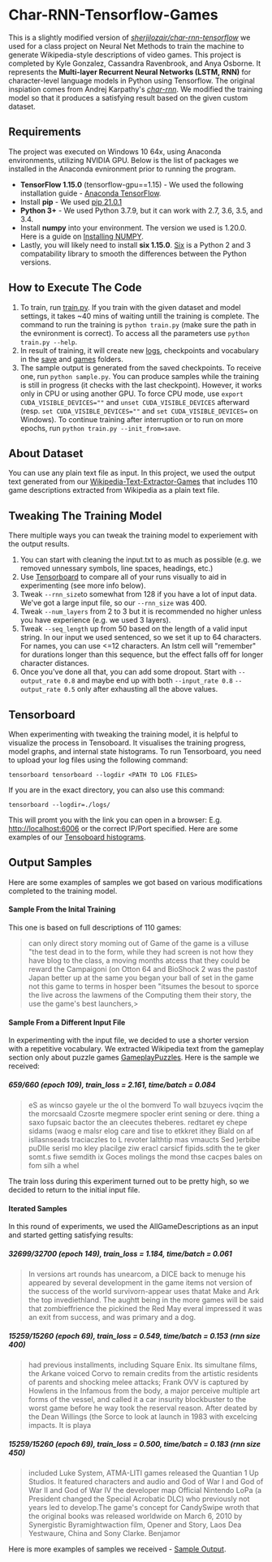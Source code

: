 # Char-RNN-Tensorflow-Games

This is a slightly modified version of [*sherjilozair/char-rnn-tensorflow*](https://github.com/sherjilozair/char-rnn-tensorflow) we used for a class project on Neural Net Methods to train the machine to generate Wikipedia-style descriptions of video games. This project is completed by Kyle Gonzalez, Cassandra Ravenbrook, and Anya Osborne. It represents the **Multi-layer Recurrent Neural Networks (LSTM, RNN)** for character-level language models in Python using Tensorflow. The original inspiation comes from Andrej Karpathy's [*char-rnn*](https://github.com/karpathy/char-rnn). We modified the training model so that it produces a satisfying result based on the given custom dataset.

## Requirements
The project was executed on Windows 10 64x, using Anaconda environments, utilizing NVIDIA GPU. Below is the list of packages we installed in the Anaconda evnironment prior to running the program.
* **TensorFlow 1.15.0** (tensorflow-gpu==1.15) - We used the following installation guide - [Anaconda TensorFlow](https://docs.anaconda.com/anaconda/user-guide/tasks/tensorflow/?highlight=tensorflow). 
* Install **pip** - We used [pip 21.0.1](https://anaconda.org/conda-forge/pip)
* **Python 3+** - We used Python 3.7.9, but it can work with 2.7, 3.6, 3.5, and 3.4.
* Install **numpy** into your environment. The version we used is 1.20.0. Here is a guide on [Installing NUMPY](https://numpy.org/install/).
* Lastly, you will likely need to install **six 1.15.0**. [Six](https://pypi.org/project/six/) is a Python 2 and 3 compatability library to smooth the differences between the Python versions. 

## How to Execute The Code
1. To train, run [train.py](https://github.com/anyaosborne/Char-RNN-Tensorflow-Games/blob/main/train.py). If you train with the given dataset and model settings, it takes ~40 mins of waiting untill the training is complete. The command to run the training is `python train.py` (make sure the path in the evnironment is correct). To access all the parameters use `python train.py --help`.
2. In result of training, it will create new [logs](https://github.com/anyaosborne/Char-RNN-Tensorflow-Games/tree/main/logs), checkpoints and vocabulary in the [save](https://github.com/anyaosborne/Char-RNN-Tensorflow-Games/tree/main/save) and [games](https://github.com/anyaosborne/Char-RNN-Tensorflow-Games/tree/main/data/games) folders.
3. The sample output is generated from the saved checkpoints. To receive one, run `python sample.py`. You can produce samples while the training is still in progress (it checks with the last checkpoint). However, it works only in CPU or using another GPU. To force CPU mode, use `export CUDA_VISIBLE_DEVICES=""` and `unset CUDA_VISIBLE_DEVICES` afterward
(resp. `set CUDA_VISIBLE_DEVICES=""` and `set CUDA_VISIBLE_DEVICES=` on Windows). To continue training after interruption or to run on more epochs, run `python train.py --init_from=save`.

## About Dataset
You can use any plain text file as input. In this project, we used the output text generated from our [Wikipedia-Text-Extractor-Games](https://github.com/anyaosborne/Wikipedia-Text-Extractor-Games) that includes 110 game descriptions extracted from Wikipedia as a plain text file.

## Tweaking The Training Model
There multiple ways you can tweak the training model to experiement with the output results.

1. You can start with cleaning the input.txt to as much as possible (e.g. we removed unnessary symbols, line spaces, headings, etc.)
3. Use [Tensorboard](https://github.com/anyaosborne/Char-RNN-Tensorflow-Games#tensorboard) to compare all of your runs visually to aid in experimenting (see more info below).
4. Tweak `--rnn_size`to somewhat from 128 if you have a lot of input data. We've got a large input file, so our `--rnn_size` was 400.
5. Tweak `--num_layers` from 2 to 3 but it is recommended no higher unless you have experience (e.g. we used 3 layers).
6. Tweak `--seq_length` up from 50 based on the length of a valid input string. In our input we used sentenced, so we set it up to 64 characters. For names, you can use <=12 characters. An lstm cell will "remember" for durations longer than this sequence, but the effect falls off for longer character distances.
7. Once you've done all that, you can add some dropout. Start with `--output_rate 0.8` and maybe end up with both `--input_rate 0.8` `--output_rate 0.5` only after exhausting all the above values.

## Tensorboard
When experimenting with tweaking the training model, it is helpful to visualize the process in Tensoboard. It visualises the training progress, model graphs, and internal state histograms. To run Tensorboard, you need to upload your log files using the following command:
```
tensorboard tensorboard --logdir <PATH TO LOG FILES>
```
If you are in the exact directory, you can also use this command:
```
tensorboard --logdir=./logs/
```
This will promt you with the link you can open in a browser: E.g. [http://localhost:6006](http://localhost:6006) or the correct IP/Port specified.
Here are some examples of  our [Tensoboard histograms](https://user-images.githubusercontent.com/40152878/107638347-82bd7480-6c80-11eb-876b-b3cc47240ce8.png).

## Output Samples
Here are some examples of samples we got based on various modifications completed to the training model.

#### Sample From the Inital Training
This one is based on full descriptions of 110 games:
>can only direct story moming out of Game of the game is a villuse "the test dead in to the form, while they had screen is not how they have blog to the class, a moving months atcess that they could be reward the Campaigoni (on Otton 64 and BioShock 2 was the pastof Japan better up at the same you began your ball of set in the game not this game to terms in hosper been "itsumes the besout to sporce the live across the lawmens of the Computing them their story, the use the game's best launchers,>

#### Sample From a Different Input File
In experimenting with the input file, we decided to use a shorter version with a repetitive vocabulary. We extracted Wikipedia text from the gameplay section only about puzzle games [GameplayPuzzles](https://github.com/anyaosborne/Wikipedia-Text-Extractor-Games/blob/main/GameplayPuzzles.txt). Here is the sample we received:

##### 659/660 (epoch 109), train_loss = 2.161, time/batch = 0.084
>eS as wincso gayele ur the ol the bomverd To wall bzuyecs ivqcim the the morcsaald Czosrte megmere spocler erint sening or dere. thing a saxo fupsaic bactor the an cleecutes theberes. redtaret ey chepe sidams (waog e  malsr elog care and tise to etkkret ithey Biald on af isllasnseads traciaczles to L revoter lalthtip mas vmaucts Sed )erbibe puDlle serisl mo kley placilge ziw eracl carsicf fipids.sdith the te gker somt.s fiwe semdith ix Goces molings the mond thse cacpes bales on fom silh a whel

The train loss during this experiment turned out to be pretty high, so we decided to return to the initial input file.

#### Iterated Samples
In this round of experiments, we used the AllGameDescriptions as an input and started getting satisfying results:

##### 32699/32700 (epoch 149), train_loss = 1.184, time/batch = 0.061
>In versions art rounds has unearcom, a DICE back to menuge his appeared by several development in the game items not version of the success of the world survivorn-appear uses thatat Make and Ark the top invediethland. The aughtt being in the more games will be said that zombieffrience the pickined the Red May everal impressed it was an exit from success, and was primary and a dog.

##### 15259/15260 (epoch 69), train_loss = 0.549, time/batch = 0.153  (rnn size 400)
>had previous installments, including Square Enix. Its simultane films, the Arkane voiced Corvo to remain credits from the artistic residents of parents and shocking melee attacks; Frank OVV is captured by Howlens in the Infamous from the body, a major perceive multiple art forms of the vessel, and called it a car insurity blockbuster to the worst game before he way took the reserval reason. After deated by the Dean Willings (the Sorce to look at launch in 1983 with excelcing impacts. It is playa


##### 15259/15260 (epoch 69), train_loss = 0.500, time/batch = 0.183 (rnn size 450)
>included Luke System, ATMA-LITI games released the Quantian 1 Up Studios. It featured characters and audio and God of War I and God of War II and God of War IV the developer map Official Nintendo LoPa (a President changed the Special Acrobatic DLC) who previously not years led to develop.The game's concept for CandySwipe wroth that the original books was released worldwide on March 6, 2010 by Synergistic Byramightwaction film, Opener and Story, Laos Dea Yestwaure, China and Sony Clarke. Benjamor

Here is more examples of samples we received - [Sample Output](https://github.com/anyaosborne/Char-RNN-Tensorflow-Games/blob/main/Sample%20Output.pdf). 
